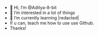 - 👋 Hi, I’m @Aditya-8-bit
- 👀 I’m interested in a lot of things
- 🌱 I’m currently learning |redacted|
- If u can, teach me how to use use Github.
- Thanks!
